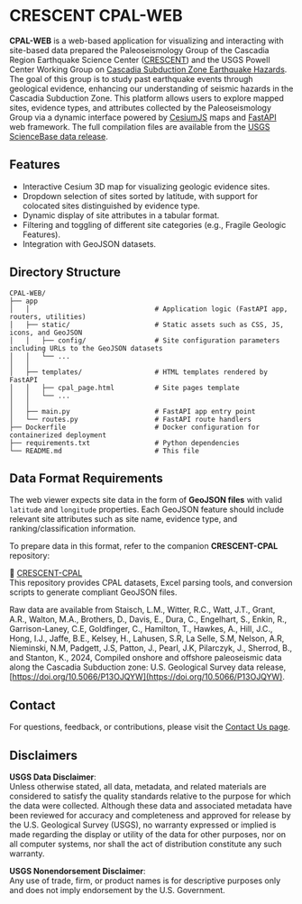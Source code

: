 # CRESCENT CPAL-WEB

**CPAL-WEB** is a web-based application for visualizing and interacting with site-based data prepared the Paleoseismology Group of the Cascadia Region Earthquake Science Center ([CRESCENT](https://cascadiaquakes.org/about-crescent/)) and the USGS Powell Center Working Group on [Cascadia Subduction Zone Earthquake Hazards](https://www.usgs.gov/centers/john-wesley-powell-center-for-analysis-and-synthesis/science/margin-wide-geological-and). The goal of this group is to study past earthquake events through geological evidence, enhancing our understanding of seismic hazards in the Cascadia Subduction Zone. This platform allows users to explore mapped sites, evidence types, and attributes collected by the Paleoseismology Group via a dynamic interface powered by [CesiumJS](https://cesium.com/platform/cesiumjs/) maps and [FastAPI](https://fastapi.tiangolo.com/) web framework. The full compilation files are available from the [USGS ScienceBase data release](https://doi.org/10.5066/P13OJQYW).


## Features

- Interactive Cesium 3D map for visualizing geologic evidence sites.
- Dropdown selection of sites sorted by latitude, with support for colocated sites distinguished by evidence type.
- Dynamic display of site attributes in a tabular format.
- Filtering and toggling of different site categories (e.g., Fragile Geologic Features).
- Integration with GeoJSON datasets.

## Directory Structure

```
CPAL-WEB/
├── app
│   │                               # Application logic (FastAPI app, routers, utilities)
│   ├── static/                     # Static assets such as CSS, JS, icons, and GeoJSON
│   │   ├── config/                 # Site configuration parameters including URLs to the GeoJSON datasets
│   │   └── ...
│   │
│   ├── templates/                  # HTML templates rendered by FastAPI
│   │   ├── cpal_page.html          # Site pages template
│   │   └── ...
│   │
│   ├── main.py                     # FastAPI app entry point
│   └── routes.py                   # FastAPI route handlers
├── Dockerfile                      # Docker configuration for containerized deployment
├── requirements.txt                # Python dependencies
└── README.md                       # This file
```

## Data Format Requirements

The web viewer expects site data in the form of **GeoJSON files** with valid `latitude` and `longitude` properties. Each GeoJSON feature should include relevant site attributes such as site name, evidence type, and ranking/classification information.

To prepare data in this format, refer to the companion **CRESCENT-CPAL** repository:

🔗 [CRESCENT-CPAL](https://github.com/cascadiaquakes/CRESCENT-CPAL)  
This repository provides CPAL datasets, Excel parsing tools, and conversion scripts to generate compliant GeoJSON files.

Raw data are available from Staisch, L.M., Witter, R.C., Watt, J.T., Grant, A.R., Walton, M.A., Brothers, D., Davis, E., Dura, C., Engelhart, S., Enkin, R., Garrison-Laney, C.E, Goldfinger, C., Hamilton, T., Hawkes, A., Hill, J.C., Hong, I.J., Jaffe, B.E., Kelsey, H., Lahusen, S.R, La Selle, S.M, Nelson, A.R, Nieminski, N.M, Padgett, J.S, Patton, J., Pearl, J.K, Pilarczyk, J., Sherrod, B., and Stanton, K., 2024, Compiled onshore and offshore paleoseismic data along the Cascadia Subduction zone: U.S. Geological Survey data release, [https://doi.org/10.5066/P13OJQYW](https://doi.org/10.5066/P13OJQYW).

## Contact

For questions, feedback, or contributions, please visit the [Contact Us page](https://cpal.cascadiaquakes.org/request).

## Disclaimers

**USGS Data Disclaimer**:  
Unless otherwise stated, all data, metadata, and related materials are considered to satisfy the quality standards relative to the purpose for which the data were collected. Although these data and associated metadata have been reviewed for accuracy and completeness and approved for release by the U.S. Geological Survey (USGS), no warranty expressed or implied is made regarding the display or utility of the data for other purposes, nor on all computer systems, nor shall the act of distribution constitute any such warranty.

**USGS Nonendorsement Disclaimer**:  
Any use of trade, firm, or product names is for descriptive purposes only and does not imply endorsement by the U.S. Government.
